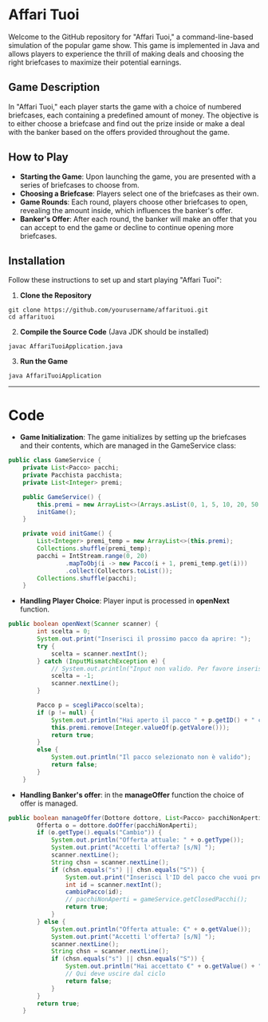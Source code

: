 # Affari Tuoi

Welcome to the GitHub repository for "Affari Tuoi," a command-line-based simulation of the popular game show. This game is implemented in Java and allows players to experience the thrill of making deals and choosing the right briefcases to maximize their potential earnings.

## Game Description

In "Affari Tuoi," each player starts the game with a choice of numbered briefcases, each containing a predefined amount of money. The objective is to either choose a briefcase and find out the prize inside or make a deal with the banker based on the offers provided throughout the game.

## How to Play

* **Starting the Game**: Upon launching the game, you are presented with a series of briefcases to choose from.
* **Choosing a Briefcase**: Players select one of the briefcases as their own.
* **Game Rounds**: Each round, players choose other briefcases to open, revealing the amount inside, which influences the banker's offer.
* **Banker's Offer**: After each round, the banker will make an offer that you can accept to end the game or decline to continue opening more briefcases.

## Installation

Follow these instructions to set up and start playing "Affari Tuoi":

1. **Clone the Repository**
```
git clone https://github.com/yourusername/affarituoi.git
cd affarituoi
```
2. **Compile the Source Code** (Java JDK should be installed)

```
javac AffariTuoiApplication.java
```

3. **Run the Game**

```
java AffariTuoiApplication
```

---

# Code

* **Game Initialization**: The game initializes by setting up the briefcases and their contents, which are managed in the GameService class:

```java 
public class GameService {
    private List<Pacco> pacchi;
    private Pacchista pacchista;
    private List<Integer> premi;

    public GameService() {
        this.premi = new ArrayList<>(Arrays.asList(0, 1, 5, 10, 20, 50, 75, 100, 200, 500, 5000, 10000, 15000, 20000, 30000, 50000, 75000, 100000, 200000, 300000));
        initGame();
    }

    private void initGame() {
        List<Integer> premi_temp = new ArrayList<>(this.premi);
        Collections.shuffle(premi_temp);    
        pacchi = IntStream.range(0, 20)
                .mapToObj(i -> new Pacco(i + 1, premi_temp.get(i)))
                .collect(Collectors.toList());
        Collections.shuffle(pacchi);
    }
```

* **Handling Player Choice**: Player input is processed in **openNext** function.

```java
public boolean openNext(Scanner scanner) {
        int scelta = 0;
        System.out.print("Inserisci il prossimo pacco da aprire: ");
        try {
            scelta = scanner.nextInt();
        } catch (InputMismatchException e) {
            // System.out.println("Input non valido. Per favore inserisci un numero intero.");
            scelta = -1;
            scanner.nextLine();
        }

        Pacco p = scegliPacco(scelta);
        if (p != null) {
            System.out.println("Hai aperto il pacco " + p.getID() + " con un valore di €" + p.getValore());
            this.premi.remove(Integer.valueOf(p.getValore()));
            return true;
        }
        else {
            System.out.println("Il pacco selezionato non è valido");
            return false;
        }
    }
```

* **Handling Banker's offer**: in the **manageOffer** function the choice of offer is managed.

```java
public boolean manageOffer(Dottore dottore, List<Pacco> pacchiNonAperti, Scanner scanner) {
        Offerta o = dottore.doOffer(pacchiNonAperti);
        if (o.getType().equals("Cambio")) {
            System.out.println("Offerta attuale: " + o.getType());
            System.out.print("Accetti l'offerta? [s/N] ");
            scanner.nextLine();
            String chsn = scanner.nextLine();
            if (chsn.equals("s") || chsn.equals("S")) {
                System.out.print("Inserisci l'ID del pacco che vuoi prendere: ");
                int id = scanner.nextInt();
                cambioPacco(id);
                // pacchiNonAperti = gameService.getClosedPacchi();
                return true;
            }
        } else {
            System.out.println("Offerta attuale: €" + o.getValue());
            System.out.print("Accetti l'offerta? [s/N] ");
            scanner.nextLine();
            String chsn = scanner.nextLine();
            if (chsn.equals("s") || chsn.equals("S")) {
                System.out.println("Hai accettato €" + o.getValue() + ". Il gioco termina qui!");
                // Qui deve uscire dal ciclo
                return false;
            }
        }
        return true;
    }
```